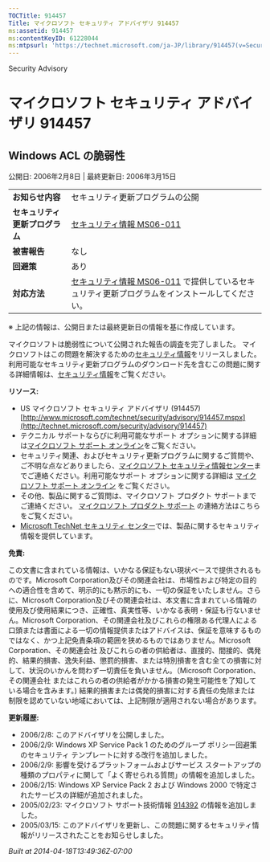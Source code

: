 ```yaml
---
TOCTitle: 914457
Title: マイクロソフト セキュリティ アドバイザリ 914457
ms:assetid: 914457
ms:contentKeyID: 61228044
ms:mtpsurl: 'https://technet.microsoft.com/ja-JP/library/914457(v=Security.10)'
---
```


Security Advisory

マイクロソフト セキュリティ アドバイザリ 914457
===============================================

Windows ACL の脆弱性
--------------------

公開日: 2006年2月8日 | 最終更新日: 2006年3月15日

|                                |                                                                                                                                                           |
|--------------------------------|-----------------------------------------------------------------------------------------------------------------------------------------------------------|
| **お知らせ内容**               | セキュリティ更新プログラムの公開                                                                                                                          |
| **セキュリティ更新プログラム** | [セキュリティ情報 MS06-011](http://technet.microsoft.com/security/bulletin/ms06-011)                                                                      |
| **被害報告**                   | なし                                                                                                                                                      |
| **回避策**                     | あり                                                                                                                                                      |
| **対応方法**                   | [セキュリティ情報 MS06-011](http://technet.microsoft.com/security/bulletin/ms06-011) で提供しているセキュリティ更新プログラムをインストールしてください。 |

※ 上記の情報は、公開日または最終更新日の情報を基に作成しています。

マイクロソフトは脆弱性について公開された報告の調査を完了しました。 マイクロソフトはこの問題を解決するための[セキュリティ情報](http://technet.microsoft.com/security/bulletin/ms06-011)をリリースしました。 利用可能なセキュリティ更新プログラムのダウンロード先を含むこの問題に関する詳細情報は、[セキュリティ情報](http://technet.microsoft.com/security/bulletin/ms06-011)をご覧ください。

**リソース:**

-   US マイクロソフト セキュリティ アドバイザリ (914457)
    [http://www.microsoft.com/technet/security/advisory/914457.mspx](http://technet.microsoft.com/security/advisory/914457)
-   テクニカル サポートならびに利用可能なサポート オプションに関する詳細は[マイクロソフト サポート オンライン](http://support.microsoft.com/)をご覧ください。
-   セキュリティ関連、およびセキュリティ更新プログラムに関するご質問や、ご不明な点などありましたら、[マイクロソフト セキュリティ情報センター](http://www.microsoft.com/japan/security/sicinfo.mspx)までご連絡ください。利用可能なサポート オプションに関する詳細は [マイクロソフト サポート オンライン](http://support.microsoft.com/) をご覧ください。
-   その他、製品に関するご質問は、マイクロソフト プロダクト サポートまでご連絡ください。 [マイクロソフト プロダクト サポート](http://go.microsoft.com/fwlink/?linkid=21155) の連絡方法はこちらをご覧ください。
-   [Microsoft TechNet セキュリティ センター](http://technet.microsoft.com/ja-jp/security/default.aspx)では、製品に関するセキュリティ情報を提供しています。

**免責:**

この文書に含まれている情報は、いかなる保証もない現状ベースで提供されるものです。Microsoft Corporation及びその関連会社は、市場性および特定の目的への適合性を含めて、明示的にも黙示的にも、一切の保証をいたしません。さらに、Microsoft Corporation及びその関連会社は、本文書に含まれている情報の使用及び使用結果につき、正確性、真実性等、いかなる表明・保証も行ないません。Microsoft Corporation、その関連会社及びこれらの権限ある代理人による口頭または書面による一切の情報提供またはアドバイスは、保証を意味するものではなく、かつ上記免責条項の範囲を狭めるものではありません。Microsoft Corporation、その関連会社 及びこれらの者の供給者は、直接的、間接的、偶発的、結果的損害、逸失利益、懲罰的損害、または特別損害を含む全ての損害に対して、状況のいかんを問わず一切責任を負いません。（Microsoft Corporation、その関連会社 またはこれらの者の供給者がかかる損害の発生可能性を了知している場合を含みます。) 結果的損害または偶発的損害に対する責任の免除または制限を認めていない地域においては、上記制限が適用されない場合があります。

**更新履歴:**

-   2006/2/8: このアドバイザリを公開しました。
-   2006/2/9: Windows XP Service Pack 1 のためのグループ ポリシー回避策 のセキュリティ テンプレートに対する改行を追加しました。
-   2006/2/9: 影響を受けるプラットフォームおよびサービス スタートアップの種類のプロパティに関して「よく寄せられる質問」の情報を追加しました。
-   2006/2/15: Windows XP Service Pack 2 および Windows 2000 で特定されたサービスの詳細が追加されました。
-   2005/02/23: マイクロソフト サポート技術情報 [914392](http://support.microsoft.com/kb/914392) の情報を追加しました。
-   2005/03/15: このアドバイザリを更新し、この問題に関するセキュリティ情報がリリースされたことをお知らせしました。

*Built at 2014-04-18T13:49:36Z-07:00*

